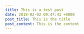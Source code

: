 ```yaml
---
title: This is a test post
date: 2018-02-02 09:47:41 +0000
post_title: This is the title
post_content: This is the content
---
```

